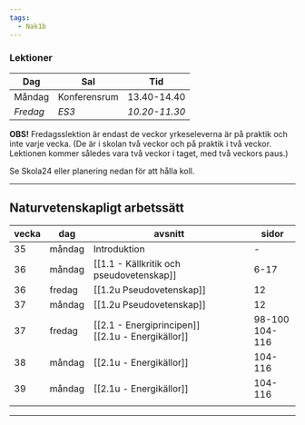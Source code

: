 ```yaml
---
tags:
  - Nak1b
---
```

### Lektioner

| Dag      | Sal          | Tid           |
| -------- | ------------ | ------------- |
| Måndag   | Konferensrum | 13.40-14.40   |
| *Fredag* | *ES3*        | *10.20-11.30* |

**OBS!** Fredagsslektion är endast de veckor yrkeseleverna är på praktik och inte varje vecka. (De är i skolan två veckor och på praktik i två veckor. Lektionen kommer således vara två veckor i taget, med två veckors paus.)

Se Skola24 eller planering nedan för att hålla koll.

---

## Naturvetenskapligt arbetssätt

| vecka | dag    | avsnitt                                              | sidor             |
| ----- | ------ | ---------------------------------------------------- | ----------------- |
| 35    | måndag | Introduktion                                         | -                 |
| 36    | måndag | [[1.1 - Källkritik och pseudovetenskap]]             | 6-17              |
| 36    | fredag | [[1.2u  Pseudovetenskap]]                            | 12                |
| 37    | måndag | [[1.2u  Pseudovetenskap]]                            | 12                |
| 37    | fredag | [[2.1 - Energiprincipen]]<br>[[2.1u - Energikällor]] | 98-100<br>104-116 |
| 38    | måndag | [[2.1u - Energikällor]]                              | 104-116           |
| 39    | måndag | [[2.1u - Energikällor]]                              | 104-116           |
|       |        |                                                      |                   |

---
